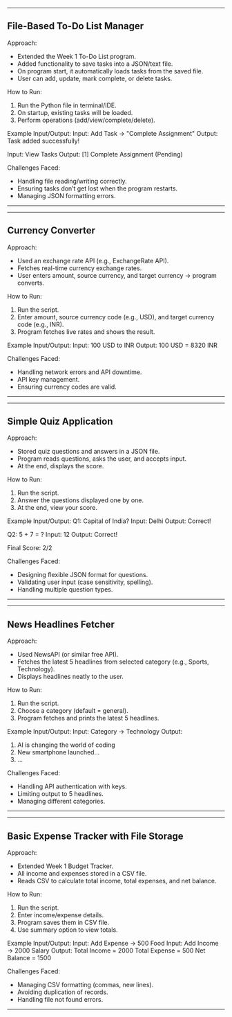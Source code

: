 --------------------------------------------------
File-Based To-Do List Manager
--------------------------------------------------
Approach:
- Extended the Week 1 To-Do List program.
- Added functionality to save tasks into a JSON/text file.
- On program start, it automatically loads tasks from the saved file.
- User can add, update, mark complete, or delete tasks.

How to Run:
1. Run the Python file in terminal/IDE.
2. On startup, existing tasks will be loaded.
3. Perform operations (add/view/complete/delete).

Example Input/Output:
Input: Add Task → "Complete Assignment"
Output: Task added successfully!

Input: View Tasks
Output: [1] Complete Assignment (Pending)

Challenges Faced:
- Handling file reading/writing correctly.
- Ensuring tasks don’t get lost when the program restarts.
- Managing JSON formatting errors.
--------------------------------------------------


--------------------------------------------------
Currency Converter
--------------------------------------------------
Approach:
- Used an exchange rate API (e.g., ExchangeRate API).
- Fetches real-time currency exchange rates.
- User enters amount, source currency, and target currency → program converts.

How to Run:
1. Run the script.
2. Enter amount, source currency code (e.g., USD), and target currency code (e.g., INR).
3. Program fetches live rates and shows the result.

Example Input/Output:
Input: 100 USD to INR
Output: 100 USD = 8320 INR

Challenges Faced:
- Handling network errors and API downtime.
- API key management.
- Ensuring currency codes are valid.
--------------------------------------------------


--------------------------------------------------
Simple Quiz Application
--------------------------------------------------
Approach:
- Stored quiz questions and answers in a JSON file.
- Program reads questions, asks the user, and accepts input.
- At the end, displays the score.

How to Run:
1. Run the script.
2. Answer the questions displayed one by one.
3. At the end, view your score.

Example Input/Output:
Q1: Capital of India?
Input: Delhi
Output: Correct!

Q2: 5 + 7 = ?
Input: 12
Output: Correct!

Final Score: 2/2

Challenges Faced:
- Designing flexible JSON format for questions.
- Validating user input (case sensitivity, spelling).
- Handling multiple question types.
--------------------------------------------------


--------------------------------------------------
News Headlines Fetcher
--------------------------------------------------
Approach:
- Used NewsAPI (or similar free API).
- Fetches the latest 5 headlines from selected category (e.g., Sports, Technology).
- Displays headlines neatly to the user.

How to Run:
1. Run the script.
2. Choose a category (default = general).
3. Program fetches and prints the latest 5 headlines.

Example Input/Output:
Input: Category → Technology
Output:
1. AI is changing the world of coding
2. New smartphone launched...
3. ...

Challenges Faced:
- Handling API authentication with keys.
- Limiting output to 5 headlines.
- Managing different categories.
--------------------------------------------------


--------------------------------------------------
Basic Expense Tracker with File Storage
--------------------------------------------------
Approach:
- Extended Week 1 Budget Tracker.
- All income and expenses stored in a CSV file.
- Reads CSV to calculate total income, total expenses, and net balance.

How to Run:
1. Run the script.
2. Enter income/expense details.
3. Program saves them in CSV file.
4. Use summary option to view totals.

Example Input/Output:
Input: Add Expense → 500 Food
Input: Add Income → 2000 Salary
Output:
Total Income = 2000
Total Expense = 500
Net Balance = 1500

Challenges Faced:
- Managing CSV formatting (commas, new lines).
- Avoiding duplication of records.
- Handling file not found errors.
--------------------------------------------------
